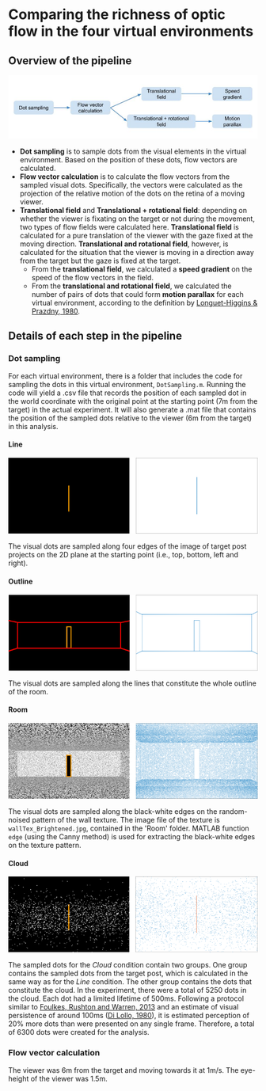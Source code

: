 # Comparing the richness of optic flow in the four virtual environments

## Overview of the pipeline

![pipeline](./Figures/AnalysisPipeline.jpg)

* __Dot sampling__ is to sample dots from the visual elements in the virtual environment. Based on the position of these dots, flow vectors are calculated.
* __Flow vector calculation__ is to calculate the flow vectors from the sampled visual dots. Specifically, the vectors were calculated as the projection of the relative motion of the dots on the retina of a moving viewer.
* __Translational field__ and __Translational + rotational field__: depending on whether the viewer is fixating on the target or not during the movement, two types of flow fields were calculated here. **Translational field** is calculated for a pure translation of the viewer with the gaze fixed at the moving direction. __Translational and rotational field__, however, is calculated for the situation that the viewer is moving in a direction away from the target but the gaze is fixed at the target.
  - From the __translational field__, we calculated a __speed gradient__ on the speed of the flow vectors in the field.
  - From the __translational and rotational field__, we calculated the number of pairs of dots that could form __motion parallax__ for each virtual environment, according to the definition by [Longuet-Higgins & Prazdny, 1980](https://royalsocietypublishing.org/doi/abs/10.1098/rspb.1980.0057).

## Details of each step in the pipeline

### Dot sampling
For each virtual environment, there is a folder that includes the code for sampling the dots in this virtual environment, `DotSampling.m`.  Running the code will yield a .csv file that records the position of each sampled dot in the world coordinate with the original point at the starting point (7m from the target) in the actual experiment. It will also generate a .mat file that contains the position of the sampled dots relative to the viewer (6m from the target) in this analysis.

#### Line
![sampling line condition](./Line/SampleDotsDemo.png)

The visual dots are sampled along four edges of the image of target post projects on the 2D plane at the starting point (i.e., top, bottom, left and right).

#### Outline
![sampling outline condition](./Outline/SampleDotsDemo.png)

The visual dots are sampled along the lines that constitute the whole outline of the room.

#### Room
![sampling room condition](./Room/SampleDotsDemo.png)

The visual dots are sampled along the black-white edges on the random-noised pattern of the wall texture. The image file of the texture is `wallTex_Brightened.jpg`, contained in the 'Room' folder. MATLAB function `edge` (using the Canny method) is used for extracting the black-white edges on the texture pattern.

#### Cloud
![sampling cloud condition](./Cloud/SampleDotsDemo.png)

The sampled dots for the *Cloud* condition contain two groups. One group contains the sampled dots from the target post, which is calculated in the same way as for the *Line* condition. The other group contains the dots that constitute the cloud. In the experiment, there were a total of 5250 dots in the cloud. Each dot had a limited lifetime of 500ms. Following a protocol similar to [Foulkes, Rushton and Warren, 2013](https://www.frontiersin.org/articles/10.3389/fnbeh.2013.00053/full#B11) and an estimate of visual persistence of around 100ms ([Di Lollo, 1980](https://psycnet.apa.org/record/1981-06942-001)), it is estimated perception of 20% more dots than were presented on any single frame. Therefore, a total of 6300 dots were created for the analysis.

### Flow vector calculation
The viewer was 6m from the target and moving towards it at 1m/s. The eye-height of the viewer was 1.5m.
